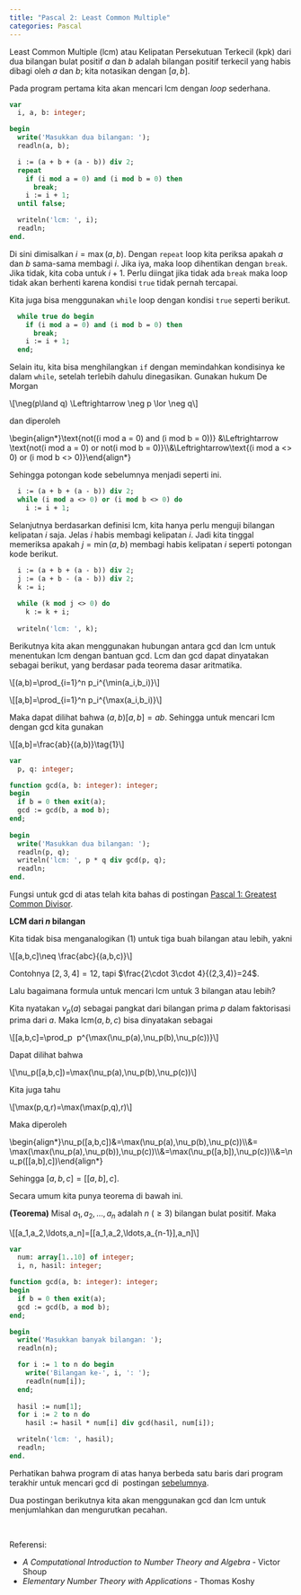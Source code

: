 ```yaml
---
title: "Pascal 2: Least Common Multiple"
categories: Pascal
---
```


Least Common Multiple (lcm) atau Kelipatan Persekutuan Terkecil (kpk) dari dua bilangan bulat positif $a$ dan $b$ adalah bilangan positif terkecil yang habis dibagi oleh $a$ dan $b$; kita notasikan dengan $[a,b]$.

Pada program pertama kita akan mencari lcm dengan <i>loop</i> sederhana.

```pascal
var
  i, a, b: integer;

begin
  write('Masukkan dua bilangan: ');
  readln(a, b);

  i := (a + b + (a - b)) div 2;
  repeat
    if (i mod a = 0) and (i mod b = 0) then
      break;
    i := i + 1;
  until false;

  writeln('lcm: ', i);
  readln;
end.
```
<!--more-->

Di sini dimisalkan $i=\max(a,b)$. Dengan `repeat` loop kita periksa apakah $a$ dan $b$ sama-sama membagi $i$. Jika iya, maka loop dihentikan dengan `break`. Jika tidak, kita coba untuk $i+1$. Perlu diingat jika tidak ada `break` maka loop tidak akan berhenti karena kondisi `true` tidak pernah tercapai.

Kita juga bisa menggunakan `while` loop dengan kondisi `true` seperti berikut.

```pascal
  while true do begin
    if (i mod a = 0) and (i mod b = 0) then
      break;
    i := i + 1;
  end;
```

Selain itu, kita bisa menghilangkan `if` dengan memindahkan kondisinya ke dalam `while`, setelah terlebih dahulu dinegasikan. Gunakan hukum De Morgan
<p>\[\neg(p\land q) \Leftrightarrow \neg p \lor \neg q\]</p>

dan diperoleh
<p><span class="m-d">\begin{align*}\text{not((i mod a = 0) and (i mod b = 0))} &amp;\Leftrightarrow \text{not(i mod a = 0) or not(i mod b = 0)}\\&amp;\Leftrightarrow\text{(i mod a &lt;&gt; 0) or (i mod b &lt;&gt; 0)}\end{align*}</span></p>

Sehingga potongan kode sebelumnya menjadi seperti ini.

```pascal
  i := (a + b + (a - b)) div 2;
  while (i mod a <> 0) or (i mod b <> 0) do
    i := i + 1;
```

Selanjutnya berdasarkan definisi lcm, kita hanya perlu menguji bilangan kelipatan $i$ saja. Jelas $i$ habis membagi kelipatan $i$. Jadi kita tinggal memeriksa apakah $j=\min(a,b)$ membagi habis kelipatan $i$ seperti potongan kode berikut.

```pascal
  i := (a + b + (a - b)) div 2;
  j := (a + b - (a - b)) div 2;
  k := i;
  
  while (k mod j <> 0) do
    k := k + i;
    
  writeln('lcm: ', k);
```

Berikutnya kita akan menggunakan hubungan antara gcd dan lcm untuk menentukan lcm dengan bantuan gcd. Lcm dan gcd dapat dinyatakan sebagai berikut, yang berdasar pada teorema dasar aritmatika.
<p>\[(a,b)=\prod_{i=1}^n p_i^{\min(a_i,b_i)}\]</p>
<p>\[[a,b]=\prod_{i=1}^n p_i^{\max(a_i,b_i)}\]</p>

Maka dapat dilihat bahwa $(a,b)[a,b]=ab$. Sehingga untuk mencari lcm dengan gcd kita gunakan
<p>\[[a,b]=\frac{ab}{(a,b)}\tag{1}\]</p>

```pascal
var
  p, q: integer;

function gcd(a, b: integer): integer;
begin
  if b = 0 then exit(a);
  gcd := gcd(b, a mod b);
end;
 
begin
  write('Masukkan dua bilangan: ');
  readln(p, q);
  writeln('lcm: ', p * q div gcd(p, q);
  readln;
end.
```

<p>Fungsi untuk gcd di atas telah kita bahas di postingan <a href="https://risoume.github.io/blog/pascal/pascal-1-greatest-common-divisor/">Pascal 1: Greatest Common Divisor</a>.</p>

__LCM dari $n$ bilangan__

Kita tidak bisa menganalogikan $(1)$ untuk tiga buah bilangan atau lebih, yakni
<p>\[[a,b,c]\neq \frac{abc}{(a,b,c)}\]</p>

Contohnya $[2,3,4]=12$, tapi $\frac{2\cdot 3\cdot 4}{(2,3,4)}=24$.

Lalu bagaimana formula untuk mencari lcm untuk 3 bilangan atau lebih?

Kita nyatakan $\nu_p(a)$ sebagai pangkat dari bilangan prima $p$ dalam faktorisasi prima dari $a$. Maka $\text{lcm}(a,b,c)$ bisa dinyatakan sebagai
<p><span class="m-d">\[[a,b,c]=\prod_p&nbsp; p^{\max(\nu_p(a),\nu_p(b),\nu_p(c))}\]</span></p>

Dapat dilihat bahwa
<p><span class="m-d">\[\nu_p([a,b,c])=\max(\nu_p(a),\nu_p(b),\nu_p(c))\]</span></p>

Kita juga tahu
<p><span class="m-d">\[\max(p,q,r)=\max(\max(p,q),r)\]</span></p>

Maka diperoleh
<p><span class="m-d">\begin{align*}\nu_p([a,b,c])&amp;=\max(\nu_p(a),\nu_p(b),\nu_p(c))\\&amp;= \max(\max(\nu_p(a),\nu_p(b)),\nu_p(c))\\&amp;=\max(\nu_p([a,b]),\nu_p(c))\\&amp;=\nu_p([[a,b],c])\end{align*}</span></p>

Sehingga $[a,b,c]=[[a,b],c]$.

Secara umum kita punya teorema di bawah ini.

__(Teorema)__ Misal $a_1,a_2,\ldots,a_n$ adalah $n$ $(\geq 3)$ bilangan bulat positif. Maka
<p><span class="m-d">\[[a_1,a_2,\ldots,a_n]=[[a_1,a_2,\ldots,a_{n-1}],a_n]\]</span></p>

```pascal
var
  num: array[1..10] of integer;
  i, n, hasil: integer;

function gcd(a, b: integer): integer;
begin
  if b = 0 then exit(a);
  gcd := gcd(b, a mod b);
end;

begin
  write('Masukkan banyak bilangan: ');
  readln(n);

  for i := 1 to n do begin
    write('Bilangan ke-', i, ': ');
    readln(num[i]);
  end;
  
  hasil := num[1];
  for i := 2 to n do
    hasil := hasil * num[i] div gcd(hasil, num[i]);

  writeln('lcm: ', hasil);
  readln;
end.
```

<p>Perhatikan bahwa program di atas hanya berbeda satu baris dari program terakhir untuk mencari gcd di&nbsp; postingan <a href="https://risoume.github.io/blog/pascal/pascal-1-greatest-common-divisor/">sebelumnya</a>.</p>

Dua postingan berikutnya kita akan menggunakan gcd dan lcm untuk menjumlahkan dan mengurutkan pecahan.

<br />

Referensi:
- _A Computational Introduction to Number Theory and Algebra_ - Victor Shoup
- _Elementary Number Theory with Applications_ - Thomas Koshy


